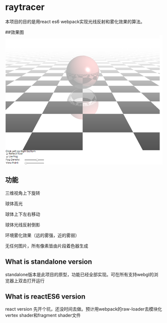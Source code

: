 # raytracer
本项目的目的是用react es6 webpack实现光线反射和雾化效果的算法。


##效果图
![image](https://github.com/rainsilence0911/raytracer/blob/master/standalone/image/snipshot.png)

## 功能
三维视角上下旋转

球体高光

球体上下左右移动

球体光线反射倒影

环境雾化效果（远的雾强，近的雾弱）

无任何图片，所有像素皆由片段着色器生成

## What is standalone version
standalone版本是此项目的原型，功能已经全部实现。可在所有支持webgl的浏览器上双击打开运行

## What is reactES6 version
react version 先开个坑，还没时间去做。预计用webpack的raw-loader去模块化vertex shader和fragment shader文件